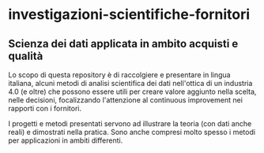 # investigazioni-scientifiche-fornitori
## Scienza dei dati applicata in ambito acquisti e qualità 

Lo scopo di questa repository è di raccolgiere e presentare in lingua italiana, alcuni metodi di analisi scientifica dei dati nell'ottica di un industria 4.0 (e oltre) che possono essere utili per creare valore aggiunto nella scelta, nelle decisioni, focalizzando l'attenzione al continuous improvement nei rapporti con i fornitori.

I progetti e metodi presentati servono ad illustrare la teoria (con dati anche reali) e dimostrati nella pratica. Sono anche compresi molto spesso i metodi per applicazioni in ambiti differenti.





